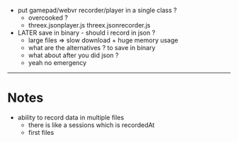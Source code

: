 - put gamepad/webvr recorder/player in a single class ? 
  - overcooked ?
  - threex.jsonplayer.js threex.jsonrecorder.js
- LATER save in binary - should i record in json ?
  - large files => slow download + huge memory usage
  - what are the alternatives ? to save in binary
  - what about after you did json ?
  - yeah no emergency
  


----

# Notes
- ability to record data in multiple files
  - there is like a sessions which is recordedAt
  - first files